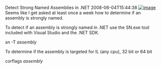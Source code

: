 Detect Strong Named Assemblies in .NET
2008-06-04T15:44:38
[![image](http://az667460.vo.msecnd.net/cdn/images/blog/DetectStrongNamedAssembliesin.NET_A51C/image_thumb.png)](http://az667460.vo.msecnd.net/cdn/images/blog/DetectStrongNamedAssembliesin.NET_A51C/image.png) Seems like I get asked at least once a week how to determine if an assembly is strongly named. 

To detect if an assembly is strongly named in .NET use the SN.exe tool included with Visual Studio and the .NET SDK.

sn -T _assembly_

To determine if the assembly is targeted for IL (any cpu), 32 bit or 64 bit

corflags _assembly_
